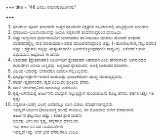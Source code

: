 +++
title = "46 ಎನಲು ನಸುನಗುತರ್ಜುನನು"

+++
1. ಫಲುಗುಣ-ಪೂರ್ವ ಫಲುಗುಣೀ ಉತ್ತರ ಫಲುಗುಣೀ ನಕ್ಷತ್ರಗಳ ಸಂಧಿಕಾಲದಲ್ಲಿ ಹುಟ್ಟಿದ್ದರಿಂದ ಫಲುಗುಣ.  
2. ಧನಂಜಯ-ಭೂಮಂಡಲವನ್ನು ಜಯಿಸಿ ಕಪ್ಪಕಾಣಿಕೆ ತಂದವನಾದ್ದರಿಂದ ಧನಂಜಯ   
3. ಜಿಷ್ಣು-ಅಣ್ಣನಾದ ಧರ್ಮರಾಯನಿಗೆ ಯಾರಾದರೂ ಹಾನಿಯುಂಟು ಮಾಡಲು ಹೋದರೆ ಅಂಥವರ ವಂಶದವರನ್ನೆಲ್ಲ ನಾಶ ಮಾಡುವುದಾಗಿ ಶಪಥ ಮಾಡಿದವನಾದ್ದರಿಂದ ಜಿಷ್ಣು (=ಹೋರಾಟಗಾರ, ಗೆಲ್ಲುವವನು) ಜಿಷ್ಣು : ಶತ್ರುಗಳು ನನ್ನನ್ನು ತಿರಸ್ಕರಿಸಲಾಗಲೀ ಹಿಡಿದುಕೊಳ್ಳುವುದಾಗಲೀ ಸಾಧ್ಯವಿಲ್ಲ. ಏಕೆಂದರೆ ಅವನು ಶತ್ರುದಮನ. ಆದ್ದರಿಂದ ಈ ಹೆಸರು.  
4. ಸಿತವಾಹನ (ಶ್ವೇತವಾಹನ)-ಅರ್ಜುನನಿಗೆ ಶ್ವೇತವಾಹನ ಸಿತವಾಹನ ಎಂಬ ಹೆಸರುಗಳಿವೆ. ಅವನ ರಥದ ಕುದುರೆಗಳು ಬಿಳಿಯ ಬಣ್ಣದವು. ಆದ್ದರಿಂದ ಶ್ವೇತವಾಹನ. ಅವಕ್ಕೆ ಬಂಗಾರದ ಕವಚಗಳು.  
5. ವಿಜಯ-ಯಾರನ್ನು ಬೇಕಾದರೂ ಎದುರಿಸಿ ಗೆಲ್ಲಬಲ್ಲವನು.  
6. ಭೀಭತ್ಸು-ಶತ್ರುಗಳ ಗುಂಡಿಗೆ ಹಾರುವಷ್ಟು ಭಯಂಕರವಾಗಿ ಯುದ್ಧ ಮಾಡುತ್ತಿದ್ದವನು.  
7. ಪಾರ್ಥ-ಪೃಥಾನಂದನ. ಪೃಥೆ ಎಂಬುದು ಕುಂತಿಯ ಹೆಸರು.  
8. ಕಿರೀಟಿ-ದೇವೇಂದ್ರನಿಂದ ಕಿರೀಟವನ್ನು ಪಡೆದವನು.  
9. ಕೃಷ್ಣ-ಎಳವೆಯಲ್ಲಿ ಅರ್ಜುನನು ಮುದ್ದಾಗಿ ನಿಲ್ಲುತ್ತಿದ್ದಾಗ ಪಾಂಡುರಾಜನು ಕೊಟ್ಟ ಹೆಸರು. ಕರ್ಷತಿ ಚಿತ್ತಂ ಇತಿ ಕೃಷ್ಣಃ  
10. ಸವ್ಯಸಾಚಿ-ಎಡಗೈ ಬಲಗೈ ಎರಡರಲ್ಲೂ ಬಾಣ ಬಿಡಲು ಸಮರ್ಥನಾಗಿದ್ದವನು.  
ಇವಲ್ಲದೆ ಅರ್ಜುನ (ಕಾಂತಿಯುಕ್ತ ಶರೀರ) ಗಾಂಡೀವಿ, ನರ ಮೊದಲಾದ ಅನೇಕ ಹೆಸರುಗಳಿವೆ.  
ಅರ್ಜುನಃ ಫಲ್ಗುನೋ ಜಿಷ್ಣು : ಕಿರೀಟಿ ಶ್ವೇತ ವಾಹನಃ   
ಭೀಭತ್ಸು ರ್ವಿಜಯಃ ಕೃಷ್ಣ, ಸವ್ಯಸಾಚೀ ಧನಂಜಯ.   
ಇವು ಅರ್ಜುನನ ದಶ ನಾಮಾವಳಿಗಳು   
ಇವಲ್ಲದೆ ಇನ್ನು ಬೇರೆ ಬೇರೆ ಹೆಸರುಗಳೂ ಉಂಟು